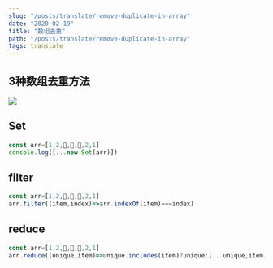 ```yaml
---
slug: "/posts/translate/remove-duplicate-in-array"
date: "2020-02-19"
title: "数组去重"
path: "/posts/translate/remove-duplicate-in-array"
tags: translate
---
```

## 3种数组去重方法

![](https://cdn.jsdelivr.net/gh/funnypan/pics@master/img/20200413152655.png)

## Set

``` javascript
const arr=[1,2,🤩,🤩,🤩,2,1]
console.log([...new Set(arr)])
```

## filter

``` javascript
const arr=[1,2,🤩,🤩,🤩,2,1]
arr.filter((item,index)=>arr.indexOf(item)===index)
```

## reduce

``` javascript
const arr=[1,2,🤩,🤩,🤩,2,1]
arr.reduce((unique,item)=>unique.includes(item)?unique:[...unique,item],[])
```
